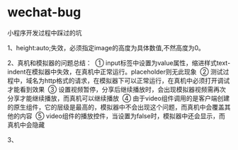 # wechat-bug
小程序开发过程中踩过的坑

1、height:auto;失效，必须指定image的高度为具体数值,不然高度为0。

2、真机和模拟器的问题总结：
  ① input标签中设置为value属性，缩进样式text-indent在模拟器中失效，在真机中正常运行。placeholder则无此现象
  ② 测试过程中，域名为http格式的请求，在模拟器下可以正常运行，在真机中必须打开调试才能看到效果
  ③ 设置视频暂停，分享后继续播放时，会出现模拟器视频需再次分享才能继续播放，而真机可以继续播放
  ④ 由于video组件调用的是客户端创建的原生组件，它的层级是最高的，模拟器中不会出现这个问题，而真机中会覆盖其他的内容
  ⑤ video组件的播放控件，当设置为false时，模拟器中还会显示，而真机中会隐藏
  
3、
